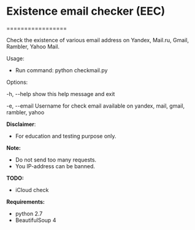 # Existence email checker (EEC)
================= 

Check the existence of various email address on Yandex, Mail.ru, Gmail, Rambler, Yahoo Mail.

Usage:
- Run command: python checkmail.py

Options:
  
  -h, --help      show this help message and exit
  
  -e, --email    Username for check email available on yandex, mail, gmail, rambler, yahoo
  
**Disclaimer**:
- For education and testing purpose only.

**Note:**
+ Do not send too many requests.
+ You IP-address can be banned.

**TODO:**
- iCloud check

**Requirements:**
- python 2.7
- BeautifulSoup 4
